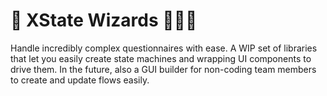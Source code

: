 # 🔮 XState Wizards 🧙🏽‍♂️

Handle incredibly complex questionnaires with ease. A WIP set of libraries that let you easily create state machines and wrapping UI components to drive them. In the future, also a GUI builder for non-coding team members to create and update flows easily.
